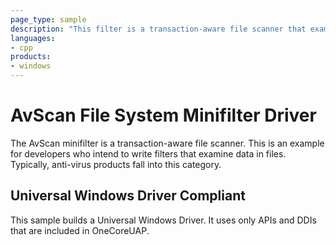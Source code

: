 ```yaml
---
page_type: sample
description: "This filter is a transaction-aware file scanner that examines data in files."
languages:
- cpp
products:
- windows
---
```


<!---
    name: AvScan File System Minifilter Driver
    platform: WDM
    language: cpp
    category: FileSystem
    description: This filter is a transaction-aware file scanner that examines data in files.
    samplefwlink: http://go.microsoft.com/fwlink/p/?LinkId=617644
--->

# AvScan File System Minifilter Driver

The AvScan minifilter is a transaction-aware file scanner. This is an example for developers who intend to write filters that examine data in files. Typically, anti-virus products fall into this category.

## Universal Windows Driver Compliant

This sample builds a Universal Windows Driver. It uses only APIs and DDIs that are included in OneCoreUAP.
